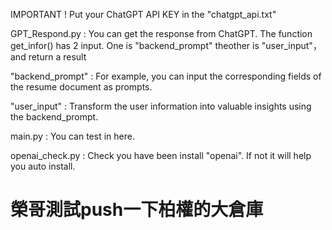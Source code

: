 IMPORTANT ! 
Put your ChatGPT API KEY in the "chatgpt_api.txt"

GPT_Respond.py :
  You can get the response from ChatGPT. 
  The function get_infor() has 2 input. One is "backend_prompt" theother is "user_input"，and return a result

  "backend_prompt" : For example, you can input the corresponding fields of the resume document as prompts.

  "user_input" : Transform the user information into valuable insights using the backend_prompt.

main.py :
    You can test in here.

openai_check.py :
    Check you have been install "openai".
    If not it will help you auto install.
	
# 榮哥測試push一下柏權的大倉庫